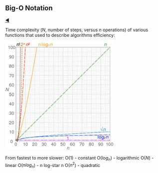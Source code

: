## Big-O Notation

[:arrow_backward:](../algorithms_index)

Time complexity ($N$, number of steps, versus $n$ operations) of various functions that used to describe algorithms efficiency: 

<img src="../../../../src/img/algorithms/function_time_complexity_algorithms.png" alt="function_time_complexity_algorithms" style="zoom:55%;" />

From fastest to more slower:
O($1$) - constant
O($log_n$) - logarithmic
O($N$) - linear
O($nlog_n$) - n log-star n
O($n^2$) - quadratic
